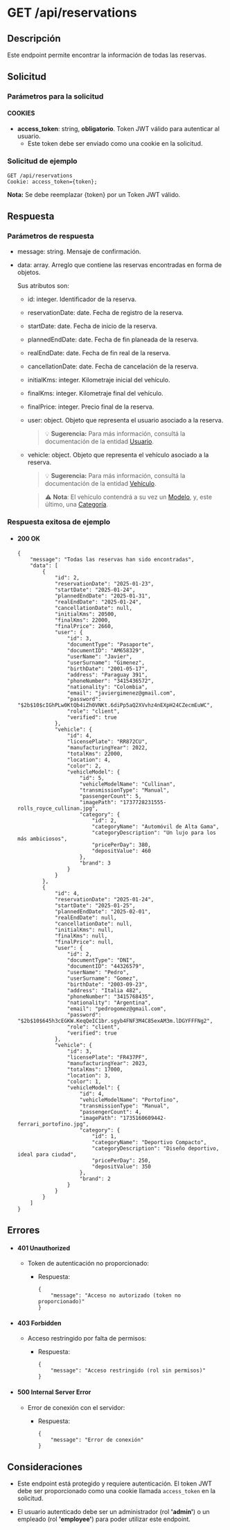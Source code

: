 # GET /api/reservations

## Descripción

Este endpoint permite encontrar la información de todas las reservas.

## Solicitud

### Parámetros para la solicitud

#### COOKIES

- **access_token**: string, **obligatorio**. Token JWT válido para autenticar al usuario.
  - Este token debe ser enviado como una cookie en la solicitud.

### Solicitud de ejemplo

```
GET /api/reservations
Cookie: access_token={token};
```

**Nota:** Se debe reemplazar {token} por un Token JWT válido.

## Respuesta

### Parámetros de respuesta

- message: string. Mensaje de confirmación.
- data: array. Arreglo que contiene las reservas encontradas en forma de objetos.

  Sus atributos son:

  - id: integer. Identificador de la reserva.
  - reservationDate: date. Fecha de registro de la reserva.
  - startDate: date. Fecha de inicio de la reserva.
  - plannedEndDate: date. Fecha de fin planeada de la reserva.
  - realEndDate: date. Fecha de fin real de la reserva.
  - cancellationDate: date. Fecha de cancelación de la reserva.
  - initialKms: integer. Kilometraje inicial del vehículo.
  - finalKms: integer. Kilometraje final del vehículo.
  - finalPrice: integer. Precio final de la reserva.
  - user: object. Objeto que representa el usuario asociado a la reserva.

    > 💡 **Sugerencia:** Para más información, consultá la documentación de la entidad [Usuario](../../user/main/main.md).

  - vehicle: object. Objeto que representa el vehículo asociado a la reserva.

    > 💡 **Sugerencia:** Para más información, consultá la documentación de la entidad [Vehículo](../../vehicle/main/main.md).

    > ⚠️ **Nota**: El vehículo contendrá a su vez un [Modelo](../../vehicle-model/main/main.md), y, este último, una [Categoría](../../category/main/main.md).

### Respuesta exitosa de ejemplo

- #### 200 OK

  ```
  {
      "message": "Todas las reservas han sido encontradas",
      "data": [
          {
              "id": 2,
              "reservationDate": "2025-01-23",
              "startDate": "2025-01-24",
              "plannedEndDate": "2025-01-31",
              "realEndDate": "2025-01-24",
              "cancellationDate": null,
              "initialKms": 20500,
              "finalKms": 22000,
              "finalPrice": 2660,
              "user": {
                  "id": 3,
                  "documentType": "Pasaporte",
                  "documentID": "AM658329",
                  "userName": "Javier",
                  "userSurname": "Gimenez",
                  "birthDate": "2001-05-17",
                  "address": "Paraguay 391",
                  "phoneNumber": "3415436572",
                  "nationality": "Colombia",
                  "email": "javiergimenez@gmail.com",
                  "password": "$2b$10$cIGhPLw0KtQb4iZh0VNKt.6diPp5aQ2XVvhz4nEXpH24CZecmEuWC",
                  "role": "client",
                  "verified": true
              },
              "vehicle": {
                  "id": 4,
                  "licensePlate": "RR872CU",
                  "manufacturingYear": 2022,
                  "totalKms": 22000,
                  "location": 4,
                  "color": 2,
                  "vehicleModel": {
                      "id": 5,
                      "vehicleModelName": "Cullinan",
                      "transmissionType": "Manual",
                      "passengerCount": 5,
                      "imagePath": "1737728231555-rolls_royce_cullinan.jpg",
                      "category": {
                          "id": 2,
                          "categoryName": "Automóvil de Alta Gama",
                          "categoryDescription": "Un lujo para los más ambiciosos",
                          "pricePerDay": 380,
                          "depositValue": 460
                      },
                      "brand": 3
                  }
              }
          },
          {
              "id": 4,
              "reservationDate": "2025-01-24",
              "startDate": "2025-01-25",
              "plannedEndDate": "2025-02-01",
              "realEndDate": null,
              "cancellationDate": null,
              "initialKms": null,
              "finalKms": null,
              "finalPrice": null,
              "user": {
                  "id": 2,
                  "documentType": "DNI",
                  "documentID": "44326579",
                  "userName": "Pedro",
                  "userSurname": "Gomez",
                  "birthDate": "2003-09-23",
                  "address": "Italia 482",
                  "phoneNumber": "3415768435",
                  "nationality": "Argentina",
                  "email": "pedrogomez@gmail.com",
                  "password": "$2b$10$645h3cEGKW.KeqQeIC1br.sgyb4FNF3M4C85exAM3m.lDGYFFFNg2",
                  "role": "client",
                  "verified": true
              },
              "vehicle": {
                  "id": 3,
                  "licensePlate": "FR437PF",
                  "manufacturingYear": 2023,
                  "totalKms": 17000,
                  "location": 3,
                  "color": 1,
                  "vehicleModel": {
                      "id": 4,
                      "vehicleModelName": "Portofino",
                      "transmissionType": "Manual",
                      "passengerCount": 4,
                      "imagePath": "1735160609442-ferrari_portofino.jpg",
                      "category": {
                          "id": 1,
                          "categoryName": "Deportivo Compacto",
                          "categoryDescription": "Diseño deportivo, ideal para ciudad",
                          "pricePerDay": 250,
                          "depositValue": 350
                      },
                      "brand": 2
                  }
              }
          }
      ]
  }
  ```

## Errores

- #### 401 Unauthorized

  - Token de autenticación no proporcionado:

    - Respuesta:

      ```
      {
          "message": "Acceso no autorizado (token no proporcionado)"
      }
      ```

- #### 403 Forbidden

  - Acceso restringido por falta de permisos:

    - Respuesta:

      ```
      {
          "message": "Acceso restringido (rol sin permisos)"
      }
      ```

- #### 500 Internal Server Error

  - Error de conexión con el servidor:

    - Respuesta:

      ```
      {
          "message": "Error de conexión"
      }
      ```

## Consideraciones

- Este endpoint está protegido y requiere autenticación. El token JWT debe ser proporcionado como una cookie llamada `access_token` en la solicitud.

- El usuario autenticado debe ser un administrador (rol **'admin'**) o un empleado (rol **'employee'**) para poder utilizar este endpoint.
